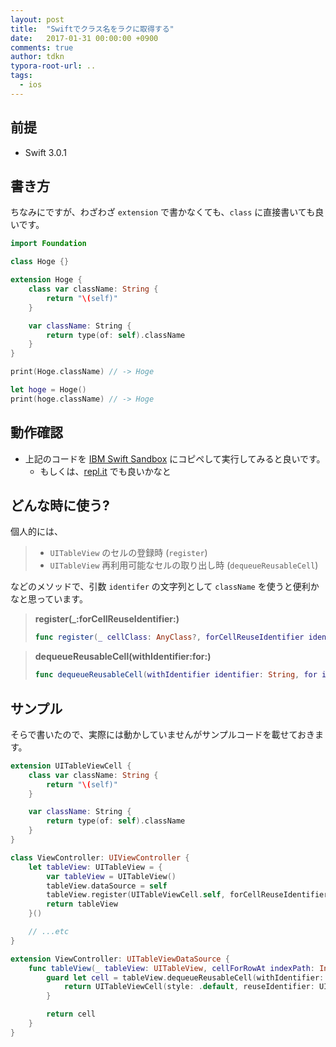 ```yaml
---
layout: post
title:  "Swiftでクラス名をラクに取得する"
date:   2017-01-31 00:00:00 +0900
comments: true
author: tdkn
typora-root-url: ..
tags:
  - ios
---
```


## 前提

- Swift 3.0.1

## 書き方

ちなみにですが、わざわざ `extension` で書かなくても、`class` に直接書いても良いです。

```swift
import Foundation

class Hoge {}

extension Hoge {
    class var className: String {
        return "\(self)"
    }

    var className: String {
        return type(of: self).className
    }
}

print(Hoge.className) // -> Hoge

let hoge = Hoge()
print(hoge.className) // -> Hoge
```

## 動作確認

- 上記のコードを [IBM Swift Sandbox][swift-sandbox] にコピペして実行してみると良いです。
    - もしくは、[repl.it][swift-replit] でも良いかなと

## どんな時に使う?

個人的には、

> - `UITableView` のセルの登録時 (`register`)
> - `UITableView` 再利用可能なセルの取り出し時 (`dequeueReusableCell`)

などのメソッドで、引数 `identifer` の文字列として `className` を使うと便利かなと思っています。

> **register(_:forCellReuseIdentifier:)**
>
> ```swift
> func register(_ cellClass: AnyClass?, forCellReuseIdentifier identifier: String)
> ```

> **dequeueReusableCell(withIdentifier:for:)**
>
> ```swift
> func dequeueReusableCell(withIdentifier identifier: String, for indexPath: IndexPath) -> UITableViewCell
> ```

## サンプル

そらで書いたので、実際には動かしていませんがサンプルコードを載せておきます。

```swift
extension UITableViewCell {
    class var className: String {
        return "\(self)"
    }

    var className: String {
        return type(of: self).className
    }
}

class ViewController: UIViewController {
    let tableView: UITableView = {
        var tableView = UITableView()
        tableView.dataSource = self
        tableView.register(UITableViewCell.self, forCellReuseIdentifier: UITableViewCell.className) // <- ここ
        return tableView
    }()

    // ...etc
}

extension ViewController: UITableViewDataSource {
    func tableView(_ tableView: UITableView, cellForRowAt indexPath: IndexPath) -> UITableViewCell {
        guard let cell = tableView.dequeueReusableCell(withIdentifier: UITableViewCell.className, /* <- ここ */ for: indexPath) as? UITableViewCell else {
            return UITableViewCell(style: .default, reuseIdentifier: UITableViewCell.className)
        }

        return cell
    }
}
```

[swift-sandbox]: https://swiftlang.ng.bluemix.net/
[swift-replit]: https://repl.it/languages/swift
